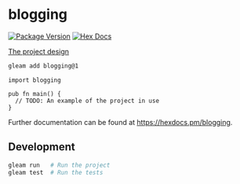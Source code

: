 # blogging

[![Package Version](https://img.shields.io/hexpm/v/blogging)](https://hex.pm/packages/blogging)
[![Hex Docs](https://img.shields.io/badge/hex-docs-ffaff3)](https://hexdocs.pm/blogging/)

[The project design](https://excalidraw.com/#json=HihnVIRddo0oNz-TqOva4,r0f3PERyFrmro81ONhpSmA)
```sh
gleam add blogging@1
```
```gleam
import blogging

pub fn main() {
  // TODO: An example of the project in use
}
```

Further documentation can be found at <https://hexdocs.pm/blogging>.

## Development

```sh
gleam run   # Run the project
gleam test  # Run the tests
```
